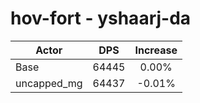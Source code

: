 # hov-fort - yshaarj-da
| Actor | DPS | Increase |
|---|:---:|:---:|
|Base|64445|0.00%|
|uncapped_mg|64437|-0.01%|
